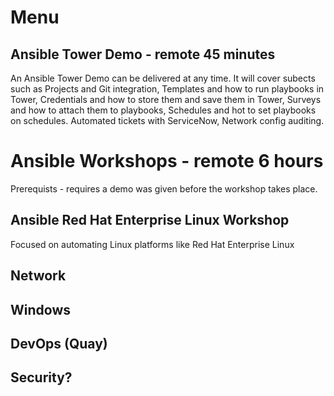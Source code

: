 # Menu

## Ansible Tower Demo - remote 45 minutes

An Ansible Tower Demo can be delivered at any time. It will cover subects such as Projects and Git integration, Templates and how to run playbooks in Tower, Credentials and how to store them and save them in Tower, Surveys and how to attach them to playbooks, Schedules and hot to set playbooks on schedules. Automated tickets with ServiceNow, Network config auditing.



# Ansible Workshops - remote 6 hours

Prerequists - requires a demo was given before the workshop takes place.

## Ansible Red Hat Enterprise Linux Workshop 
Focused on automating Linux platforms like Red Hat Enterprise Linux
  
  ## Network
  
  ## Windows
  
  ## DevOps (Quay)
  
  ## Security?


